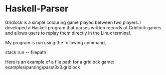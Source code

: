 # Haskell-Parser
Gridlock is a simple colouring game played between two players. I developed a Haskell program that parses written records of Gridlock games and allows users to replay them directly in the Linux terminal.

My program is run using the following command,

stack run -- filepath

Here is an example of a file path for a gridlock game: examples\parsing\pass\3x3.gridlock
 
